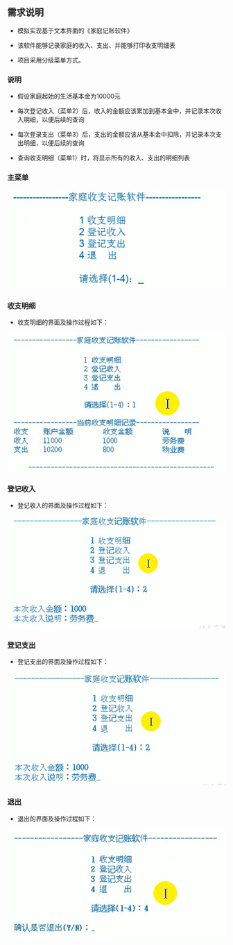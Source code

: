 ## 需求说明

- 模拟实现基于文本界面的《家庭记账软件》

- 该软件能够记录家庭的收入、支出、并能够打印收支明细表

- 项目采用分级菜单方式。



### 说明

- 假设家庭起始的生活基本金为10000元

- 每次登记收入（菜单2）后，收入的金额应该累加到基本金中，并记录本次收入明细，以便后续的查询

- 每次登录支出（菜单3）后，支出的金额应该从基本金中扣除，并记录本次支出明细，以便后续的查询

- 查询收支明细（菜单1）时，将显示所有的收入、支出的明细列表



### 主菜单

![](需求说明.assets/2022-05-26-17-01-00-image.png)

### 收支明细

- 收支明细的界面及操作过程如下：

![](需求说明.assets/2022-05-26-17-07-13-image.png)



### 登记收入

- 登记收入的界面及操作过程如下：

![](需求说明.assets/2022-05-26-17-06-18-image.png)



### 登记支出

- 登记支出的界面及操作过程如下：

![](需求说明.assets/2022-05-26-17-05-33-image.png)



### 退出

- 退出的界面及操作过程如下：

![](需求说明.assets/2022-05-26-17-07-53-image.png)
